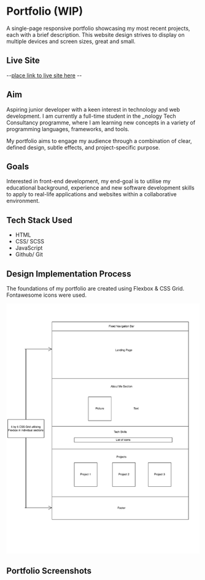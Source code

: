 # Portfolio (WIP)

A single-page responsive portfolio showcasing my most recent projects, each with a brief description. This website design strives to display on multiple devices and screen sizes, great and small.

## Live Site

--[place link to live site here]() --

## Aim

Aspiring junior developer with a keen interest in technology and web development. I am currently a full-time student in the \_nology Tech Consultancy programme, where I am learning new concepts in a variety of programming languages, frameworks, and tools.

My portfolio aims to engage my audience through a combination of clear, defined design, subtle effects, and project-specific purpose.

## Goals

Interested in front-end development, my end-goal is to utilise my educational background, experience and new software development skills to apply to real-life applications and websites within a collaborative environment.

## Tech Stack Used

-   HTML
-   CSS/ SCSS
-   JavaScript
-   Github/ Git

## Design Implementation Process

The foundations of my portfolio are created using Flexbox & CSS Grid. Fontawesome icons were used.

![image](Images/FinalDesign.jpg)

## Portfolio Screenshots

